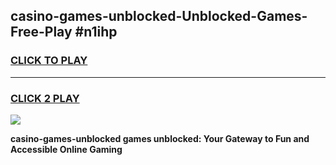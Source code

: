 
## casino-games-unblocked-Unblocked-Games-Free-Play #n1ihp
<h3>
<a href="https://us.freeplayer.one?title=casino-games-unblocked&ref=9M">CLICK TO PLAY</a></h3>
<hr>

<h3>
<a href="https://us.freeplayer.one?title=casino-games-unblocked&ref=9M">CLICK 2 PLAY</a>
  
</h3>

<a href="https://us.freeplayer.one?title=casino-games-unblocked&ref=9M"><img src="https://clearcache.store/games.png"></a>


**casino-games-unblocked games unblocked: Your Gateway to Fun and Accessible Online Gaming**
